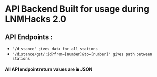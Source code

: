 # API Backend Built for usage during LNMHacks 2.0

## API Endpoints : 

* `"/distance" gives data for all stations`
* `"/distance/get/:id?from=[number]&to=[number]" gives path between stations`

#### All API endpoint return values are in JSON